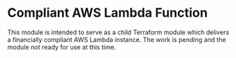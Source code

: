 # Compliant AWS Lambda Function

This module is intended to serve as a child Terraform module which delivers a financially compliant AWS Lambda instance.
The work is pending and the module not ready for use at this time.

<!-- BEGIN_TF_DOCS -->
<!-- END_TF_DOCS -->

